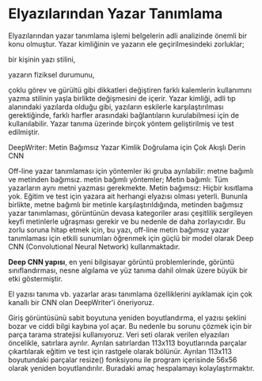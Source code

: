 # Elyazılarından Yazar Tanımlama

Elyazılarından yazar tanımlama işlemi belgelerin adli analizinde önemli bir konu olmuştur.
Yazar kimliğinin ve yazarın ele geçirilmesindeki zorluklar;

bir kişinin yazı stilini, 

yazarın fiziksel durumunu, 

çoklu görev ve gürültü gibi dikkatleri değiştiren farklı kalemlerin kullanımını 
yazma stilinin yaşla birlikte değişmesini de içerir.
Yazar kimliği, adli tıp alanındaki yazılarda olduğu gibi, yazıların eskilerle karşılaştırılması  gerektiğinde, farklı harfler arasındaki bağlantıların kurulabilmesi için de kullanılabilir. 
Yazar tanıma üzerinde birçok yöntem geliştirilmiş  ve test edilmiştir. 


DeepWriter: Metin Bağımsız Yazar Kimlik Doğrulama için Çok Akışlı Derin CNN


Off-line yazar tanımlaması için yöntemler iki gruba ayrılabilir: metne bağımlı ve metinden bağımsız. metin bağımlı yöntemler;
Metin bağımlı: Tüm yazarların aynı metni yazması gerekmekte.
Metin bağımsız: Hiçbir kısıtlama yok. Eğitim ve test için yazara ait herhangi elyazısı olması yeterli.
Bununla birlikte, metne bağımlı bir metinle karşılaştırıldığında, metinden bağımsız yazar tanımlaması, görüntünün devasa kategoriler arası çeşitlilik sergileyen keyfi metinlerle uğraşması gerekir ve bu nedenle de daha zorlayıcıdır. 
Bu zorlu soruna hitap etmek için, bu yazı, off-line metin bağımsız yazar tanımlaması için etkili sunumları öğrenmek için güçlü bir model olarak Deep CNN (Convolutional Neural Network) kullanmaktadır. 


**Deep CNN yapısı**, en yeni bilgisayar görüntü problemlerinde, görüntü sınıflandırması, nesne algılama ve  yüz tanıma  dahil olmak üzere büyük bir etki göstermiştir. 

El yazısı tanıma  vb. yazarlar arası tanımlama özelliklerini ayıklamak için çok kanallı bir CNN olan DeepWriter'i öneriyoruz. 


Giriş görüntüsünü sabit boyutuna yeniden boyutlandırma, el yazısı şeklini bozar ve ciddi bilgi kaybına yol açar. Bu nedenle bu sorunu çözmek için bir parça tarama stratejisi kullanıyoruz.
Veri seti olarak verilen elyazıları öncelikle, satırlara ayrılır. 
Ayrılan satırlardan 113x113 boyutlarında parçalar çıkartılarak eğitim ve test için rastgele olarak bölünür.
Ayrılan 113x113 boyutundaki parçalar resize() fonksiyonu ile program içerisinde 56x56 olarak yeniden boyutlandırılır. 
Buradaki amaç hespalamayı kolaylaştırmaktır.

